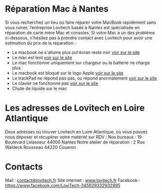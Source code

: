 # Réparation Mac à Nantes

Si vous recherchez un lieu où faire réparer votre MacBook rapidement sans vous ruiner, l’entreprise Lovitech basée à Nantes est spécialisée en réparation de carte mère Mac et consoles. Si votre Mac a un des problème ci-dessous, n'hésitez pas à prendre contact avec Lovitech pour avoir une estimation du prix de la réparation :

- Le macbook ne s'allume plus oul'écran reste noir [voir sur le site](https://www.lovitech.fr/r%C3%A9parations/macbooks/nantes-reparation-macbook-allume-plus)
- Le mac est lent [voir sur le site](https://www.lovitech.fr/r%C3%A9parations/macbooks/nantes-reparation-macbook-lent) 
- Le mac fonctionne uniquement sur chargeur ou la batterie ne charge plus
- Le macbook est bloqué sur le logo Apple [voir sur le site](https://www.lovitech.fr/r%C3%A9parations/macbooks/nantes-reparation-macbook-bloque-logo-apple)
- Le trackPad ne répond pas pas, ou répond anormalement [voir sur le site](https://www.lovitech.fr/r%C3%A9parations/macbooks/nantes-reparation-macbook-reparation-trackpad)
- Le clavier ne fonctionne pas [voir sur le site](https://www.lovitech.fr/r%C3%A9parations/macbooks/nantes-reparation-macbook-bloque-logo-apple) 
- Chute de liquide sur le mac

# Les adresses de Lovitech en Loire Atlantique

Deux adresses où trouver Lovitech en Loire Atlantique, où vous pouvez nous déposer et récupérer votre matériel sur RDV :
Nos bureaux : 19 Boulevard Lelasseur 44000 Nantes
Notre atelier de réparation : 2 Rue Waldeck Rousseau 44220 Coueron

# Contacts
Mail : contact@lovitech.fr
Site internet : www.lovitech.fr
Facebook : https://www.facebook.com/LoviTech-345929332932995
